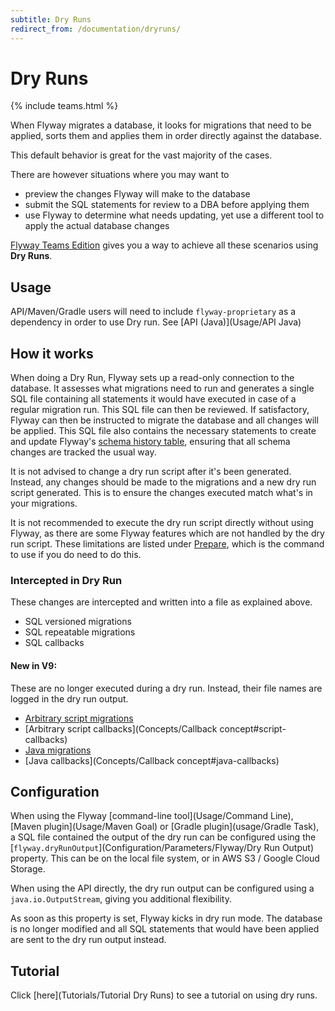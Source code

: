 ```yaml
---
subtitle: Dry Runs
redirect_from: /documentation/dryruns/
---
```


# Dry Runs

{% include teams.html %}

When Flyway migrates a database, it looks for migrations that need to be applied, sorts them and applies them in order
directly against the database.

This default behavior is great for the vast majority of the cases.

There are however situations where you may want to

- preview the changes Flyway will make to the database
- submit the SQL statements for review to a DBA before applying them
- use Flyway to determine what needs updating, yet use a different tool to apply the actual database changes

[Flyway Teams Edition](https://www.red-gate.com/products/flyway/teams/trial/) gives you a way to achieve all these
scenarios using **Dry Runs**.

## Usage

API/Maven/Gradle users will need to include `flyway-proprietary` as a dependency in order to use Dry run.
See [API (Java)](Usage/API Java)

## How it works

When doing a Dry Run, Flyway sets up a read-only connection to the database. It assesses what migrations need to run and
generates a single SQL file containing all statements it would have executed in case of a regular migration
run. This SQL file can then be reviewed. If satisfactory, Flyway can then be instructed to migrate the database and
all changes will be applied. This SQL file also contains the necessary statements to create and update Flyway's
[schema history table](Concepts/migrations#schema-history-table), ensuring that all schema changes are tracked the usual
way.

It is not advised to change a dry run script after it's been generated. Instead, any changes should be made to the
migrations and a new dry run script generated. This is to ensure the changes executed match what's in your migrations.

It is not recommended to execute the dry run script directly without using Flyway, as there are some Flyway features
which are not handled by the dry run script.
These limitations are listed under [Prepare](Commands/Prepare), which is the command to use if you do need to do this.

### Intercepted in Dry Run

These changes are intercepted and written into a file as explained above.

- SQL versioned migrations
- SQL repeatable migrations
- SQL callbacks

#### New in V9:

These are no longer executed during a dry run. Instead, their file names are logged in the dry run output.

- [Arbitrary script migrations](Concepts/migrations#script-migrations)
- [Arbitrary script callbacks](Concepts/Callback concept#script-callbacks)
- [Java migrations](Concepts/migrations#java-based-migrations)
- [Java callbacks](Concepts/Callback concept#java-callbacks)

## Configuration

When using the Flyway [command-line tool](Usage/Command Line), [Maven plugin](Usage/Maven Goal) or
[Gradle plugin](usage/Gradle Task), a SQL file contained the output of the dry run can be configured using the
[`flyway.dryRunOutput`](Configuration/Parameters/Flyway/Dry Run Output) property. This can be on the local file
system, or in AWS S3 / Google Cloud Storage.

When using the API directly, the dry run output can be configured using a `java.io.OutputStream`, giving you additional
flexibility.

As soon as this property is set, Flyway kicks in dry run mode. The database is no longer modified and all SQL statements
that would have been applied are sent to the dry run output instead.

## Tutorial

Click [here](Tutorials/Tutorial Dry Runs) to see a tutorial on using dry runs.
